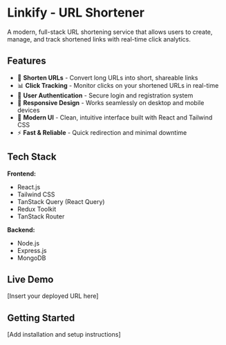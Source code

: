 # Linkify - URL Shortener

A modern, full-stack URL shortening service that allows users to create, manage, and track shortened links with real-time click analytics.

## Features

- 🔗 **Shorten URLs** - Convert long URLs into short, shareable links
- 📊 **Click Tracking** - Monitor clicks on your shortened URLs in real-time
- 🔐 **User Authentication** - Secure login and registration system
- 📱 **Responsive Design** - Works seamlessly on desktop and mobile devices
- 🎨 **Modern UI** - Clean, intuitive interface built with React and Tailwind CSS
- ⚡ **Fast & Reliable** - Quick redirection and minimal downtime

## Tech Stack

**Frontend:**
- React.js
- Tailwind CSS
- TanStack Query (React Query)
- Redux Toolkit
- TanStack Router

**Backend:**
- Node.js
- Express.js
- MongoDB

## Live Demo

[Insert your deployed URL here]

## Getting Started

[Add installation and setup instructions]
